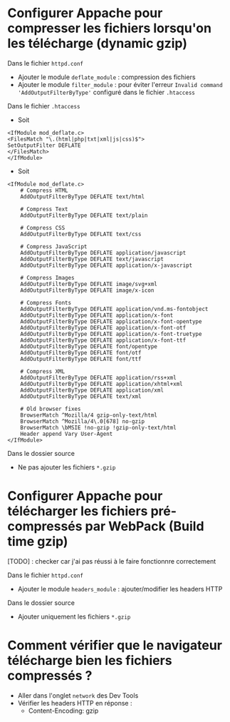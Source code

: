 # Configurer Appache pour compresser les fichiers lorsqu'on les télécharge (dynamic gzip)
Dans le fichier `httpd.conf`
* Ajouter le module `deflate_module` : compression des fichiers
* Ajouter le module `filter_module` : pour éviter l'erreur `Invalid command 'AddOutputFilterByType'` configuré dans le fichier `.htaccess`

Dans le fichier `.htaccess`

* Soit

```
<IfModule mod_deflate.c>
<FilesMatch "\.(html|php|txt|xml|js|css)$">
SetOutputFilter DEFLATE
</FilesMatch>
</IfModule>
```

* Soit

```
<IfModule mod_deflate.c>  
	# Compress HTML  
	AddOutputFilterByType DEFLATE text/html  

	# Compress Text  
	AddOutputFilterByType DEFLATE text/plain  

	# Compress CSS  
	AddOutputFilterByType DEFLATE text/css  

	# Compress JavaScript  
	AddOutputFilterByType DEFLATE application/javascript  
	AddOutputFilterByType DEFLATE text/javascript  
	AddOutputFilterByType DEFLATE application/x-javascript  

	# Compress Images  
	AddOutputFilterByType DEFLATE image/svg+xml  
	AddOutputFilterByType DEFLATE image/x-icon  

	# Compress Fonts  
	AddOutputFilterByType DEFLATE application/vnd.ms-fontobject  
	AddOutputFilterByType DEFLATE application/x-font  
	AddOutputFilterByType DEFLATE application/x-font-opentype  
	AddOutputFilterByType DEFLATE application/x-font-otf  
	AddOutputFilterByType DEFLATE application/x-font-truetype  
	AddOutputFilterByType DEFLATE application/x-font-ttf  
	AddOutputFilterByType DEFLATE font/opentype  
	AddOutputFilterByType DEFLATE font/otf  
	AddOutputFilterByType DEFLATE font/ttf  

	# Compress XML  
	AddOutputFilterByType DEFLATE application/rss+xml  
	AddOutputFilterByType DEFLATE application/xhtml+xml  
	AddOutputFilterByType DEFLATE application/xml  
	AddOutputFilterByType DEFLATE text/xml  

	# Old browser fixes  
	BrowserMatch ^Mozilla/4 gzip-only-text/html  
	BrowserMatch ^Mozilla/4\.0[678] no-gzip  
	BrowserMatch \bMSIE !no-gzip !gzip-only-text/html  
	Header append Vary User-Agent  
</IfModule>
```

Dans le dossier source
* Ne pas ajouter les fichiers `*.gzip`

# Configurer Appache pour télécharger les fichiers pré-compressés par WebPack (Build time gzip)
[TODO] : checker car j'ai pas réussi à le faire fonctionnre correctement

Dans le fichier `httpd.conf`
* Ajouter le module `headers_module` : ajouter/modifier les headers HTTP

Dans le dossier source
* Ajouter uniquement les fichiers `*.gzip`

# Comment vérifier que le navigateur télécharge bien les fichiers compressés ?

* Aller dans l'onglet `network` des Dev Tools
* Vérifier les headers HTTP en réponse :
	* Content-Encoding: gzip


